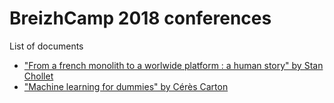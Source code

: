# BreizhCamp 2018 conferences

List of documents

- ["From a french monolith to a worlwide platform : a human story" by Stan Chollet](./dailymotion_monolith_to_kubernetes.md)
- ["Machine learning for dummies" by Cérès Carton](./machine_learning.md)
